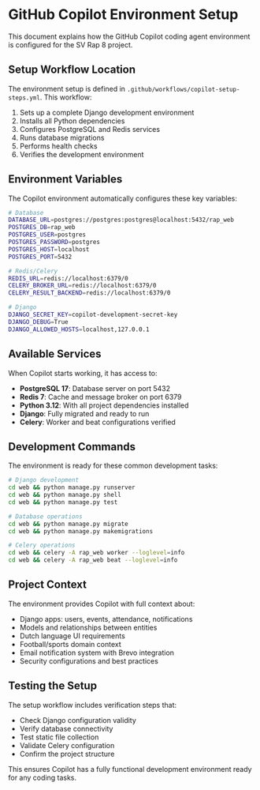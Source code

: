 # GitHub Copilot Environment Setup

This document explains how the GitHub Copilot coding agent environment is configured for the SV Rap 8 project.

## Setup Workflow Location

The environment setup is defined in `.github/workflows/copilot-setup-steps.yml`. This workflow:

1. Sets up a complete Django development environment
2. Installs all Python dependencies
3. Configures PostgreSQL and Redis services
4. Runs database migrations
5. Performs health checks
6. Verifies the development environment

## Environment Variables

The Copilot environment automatically configures these key variables:

```bash
# Database
DATABASE_URL=postgres://postgres:postgres@localhost:5432/rap_web
POSTGRES_DB=rap_web
POSTGRES_USER=postgres
POSTGRES_PASSWORD=postgres
POSTGRES_HOST=localhost
POSTGRES_PORT=5432

# Redis/Celery
REDIS_URL=redis://localhost:6379/0
CELERY_BROKER_URL=redis://localhost:6379/0
CELERY_RESULT_BACKEND=redis://localhost:6379/0

# Django
DJANGO_SECRET_KEY=copilot-development-secret-key
DJANGO_DEBUG=True
DJANGO_ALLOWED_HOSTS=localhost,127.0.0.1
```

## Available Services

When Copilot starts working, it has access to:

- **PostgreSQL 17**: Database server on port 5432
- **Redis 7**: Cache and message broker on port 6379
- **Python 3.12**: With all project dependencies installed
- **Django**: Fully migrated and ready to run
- **Celery**: Worker and beat configurations verified

## Development Commands

The environment is ready for these common development tasks:

```bash
# Django development
cd web && python manage.py runserver
cd web && python manage.py shell
cd web && python manage.py test

# Database operations
cd web && python manage.py migrate
cd web && python manage.py makemigrations

# Celery operations
cd web && celery -A rap_web worker --loglevel=info
cd web && celery -A rap_web beat --loglevel=info
```

## Project Context

The environment provides Copilot with full context about:

- Django apps: users, events, attendance, notifications
- Models and relationships between entities
- Dutch language UI requirements
- Football/sports domain context
- Email notification system with Brevo integration
- Security configurations and best practices

## Testing the Setup

The setup workflow includes verification steps that:

- Check Django configuration validity
- Verify database connectivity
- Test static file collection
- Validate Celery configuration
- Confirm the project structure

This ensures Copilot has a fully functional development environment ready for any coding tasks.

